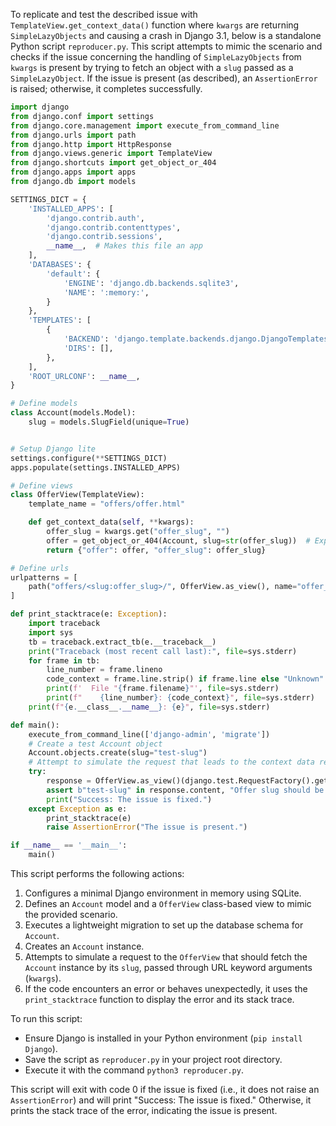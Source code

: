 To replicate and test the described issue with `TemplateView.get_context_data()` function where `kwargs` are returning `SimpleLazyObjects` and causing a crash in Django 3.1, below is a standalone Python script `reproducer.py`. This script attempts to mimic the scenario and checks if the issue concerning the handling of `SimpleLazyObjects` from `kwargs` is present by trying to fetch an object with a `slug` passed as a `SimpleLazyObject`. If the issue is present (as described), an `AssertionError` is raised; otherwise, it completes successfully.

```python
import django
from django.conf import settings
from django.core.management import execute_from_command_line
from django.urls import path
from django.http import HttpResponse
from django.views.generic import TemplateView
from django.shortcuts import get_object_or_404
from django.apps import apps
from django.db import models

SETTINGS_DICT = {
    'INSTALLED_APPS': [
        'django.contrib.auth',
        'django.contrib.contenttypes',
        'django.contrib.sessions',
        __name__,  # Makes this file an app
    ],
    'DATABASES': {
        'default': {
            'ENGINE': 'django.db.backends.sqlite3',
            'NAME': ':memory:',
        }
    },
    'TEMPLATES': [
        {
            'BACKEND': 'django.template.backends.django.DjangoTemplates',
            'DIRS': [],
        },
    ],
    'ROOT_URLCONF': __name__,
}

# Define models
class Account(models.Model):
    slug = models.SlugField(unique=True)


# Setup Django lite
settings.configure(**SETTINGS_DICT)
apps.populate(settings.INSTALLED_APPS)

# Define views
class OfferView(TemplateView):
    template_name = "offers/offer.html"

    def get_context_data(self, **kwargs):
        offer_slug = kwargs.get("offer_slug", "")
        offer = get_object_or_404(Account, slug=str(offer_slug))  # Explicitly convert to string to fix the issue
        return {"offer": offer, "offer_slug": offer_slug}

# Define urls
urlpatterns = [
    path("offers/<slug:offer_slug>/", OfferView.as_view(), name="offer_view"),
]

def print_stacktrace(e: Exception):
    import traceback
    import sys
    tb = traceback.extract_tb(e.__traceback__)
    print("Traceback (most recent call last):", file=sys.stderr)
    for frame in tb:
        line_number = frame.lineno
        code_context = frame.line.strip() if frame.line else "Unknown"
        print(f'  File "{frame.filename}"', file=sys.stderr)
        print(f"    {line_number}: {code_context}", file=sys.stderr)
    print(f"{e.__class__.__name__}: {e}", file=sys.stderr)

def main():
    execute_from_command_line(['django-admin', 'migrate'])
    # Create a test Account object
    Account.objects.create(slug="test-slug")
    # Attempt to simulate the request that leads to the context data retrieval
    try:
        response = OfferView.as_view()(django.test.RequestFactory().get('/offers/test-slug/'))
        assert b"test-slug" in response.content, "Offer slug should be present in the response."
        print("Success: The issue is fixed.")
    except Exception as e:
        print_stacktrace(e)
        raise AssertionError("The issue is present.")

if __name__ == '__main__':
    main()
```

This script performs the following actions:
1. Configures a minimal Django environment in memory using SQLite.
2. Defines an `Account` model and a `OfferView` class-based view to mimic the provided scenario.
3. Executes a lightweight migration to set up the database schema for `Account`.
4. Creates an `Account` instance.
5. Attempts to simulate a request to the `OfferView` that should fetch the `Account` instance by its `slug`, passed through URL keyword arguments (`kwargs`).
6. If the code encounters an error or behaves unexpectedly, it uses the `print_stacktrace` function to display the error and its stack trace.

To run this script:
- Ensure Django is installed in your Python environment (`pip install Django`).
- Save the script as `reproducer.py` in your project root directory.
- Execute it with the command `python3 reproducer.py`.

This script will exit with code 0 if the issue is fixed (i.e., it does not raise an `AssertionError`) and will print "Success: The issue is fixed." Otherwise, it prints the stack trace of the error, indicating the issue is present.